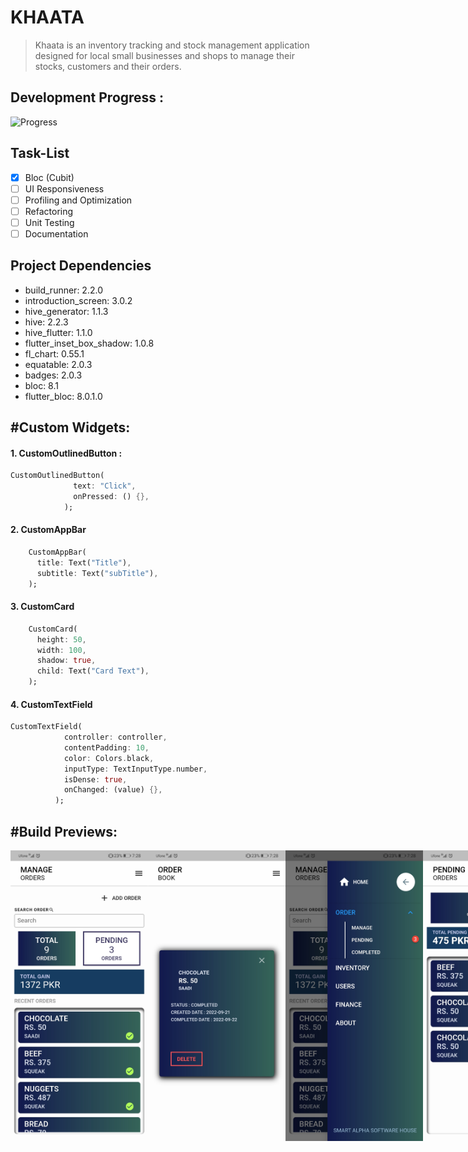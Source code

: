 # KHAATA 
> Khaata is an inventory tracking and stock management application designed for local small businesses and shops to manage their stocks, customers and their orders.

## **Development Progress :**
![Progress](https://progress-bar.dev/30/?title=progress)

## Task-List
- [x] Bloc (Cubit)
- [ ] UI Responsiveness
- [ ] Profiling and Optimization
- [ ] Refactoring
- [ ] Unit Testing
- [ ] Documentation 

## Project Dependencies

- build_runner: 2.2.0
- introduction_screen: 3.0.2
- hive_generator: 1.1.3
- hive: 2.2.3
- hive_flutter: 1.1.0
- flutter_inset_box_shadow: 1.0.8
- fl_chart: 0.55.1
- equatable: 2.0.3
- badges: 2.0.3
- bloc: 8.1
- flutter_bloc: 8.0.1.0

## #Custom Widgets:
#### 1. CustomOutlinedButton :
```dart
CustomOutlinedButton(
              text: "Click",
              onPressed: () {},
            );
```
#### 2. CustomAppBar
```dart
    CustomAppBar(
      title: Text("Title"),
      subtitle: Text("subTitle"),
    );
```
#### 3. CustomCard
```dart
    CustomCard(
      height: 50,
      width: 100,
      shadow: true,
      child: Text("Card Text"),
    );
```
#### 4. CustomTextField
```dart
CustomTextField(
            controller: controller,
            contentPadding: 10,
            color: Colors.black,
            inputType: TextInputType.number,
            isDense: true,
            onChanged: (value) {},
          );
```


## #Build Previews:
<div style="display: flex;">
  <img src="preview/1.jpg" width="220">
  <img src="preview/2.jpg" width="220">
  <img src="preview/3.jpg" width="220">
  <img src="preview/4.jpg" width="220">
  <img src="preview/5.jpg" width="220">
  <img src="preview/6.jpg" width="220">
  <img src="preview/7.jpg" width="220">
  <img src="preview/8.jpg" width="220">
</div>


